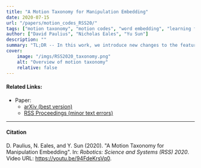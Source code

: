 ```yaml
---
title: "A Motion Taxonomy for Manipulation Embedding"
date: 2020-07-15
url: "/papers/motion_codes_RSS20/"
tags: ["motion taxonomy", "motion codes", "word embedding", "learning from demonstration", "action recognition"]
author: ["David Paulius", "Nicholas Eales", "Yu Sun"]
description: ""
summary: "TL;DR -- In this work, we introduce new changes to the features of the motion taxonomy and show how action verbs encoded as motion codes better capture differences between them than conventional word embedding (as word2vec)."
cover:
    image: "/imgs/RSS2020_taxonomy.png"
    alt: "Overview of motion taxonomy"
    relative: false
---
```


#### Related Links:

+ Paper:
  + [arXiv (best version)](https://arxiv.org/abs/2007.06695)
  + [RSS Proceedings (minor text errors)](https://roboticsproceedings.org/rss16/p045.pdf)

<!-- ---

#### NOTES -->

---

#### Citation

D. Paulius, N. Eales, and Y. Sun (2020). "A Motion Taxonomy for Manipulation Embedding". In: *Robotics: Science and Systems (RSS) 2020*. Video URL: https://youtu.be/94FdeKrsVq0.